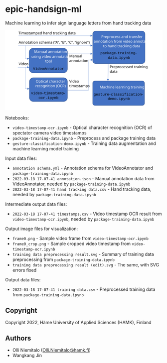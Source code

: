 # epic-handsign-ml
Machine learning to infer sign language letters from hand tracking data

<img alt="Preprocessing worklfow" src="preprocessing workflow.svg"/>

Notebooks:
- `video-timestamp-ocr.ipynb` - Optical character recognition (OCR) of spectator camera video timestamps
- `package-training-data.ipynb` - Preprocess and package training data
- `gesture-classification-demo.ipynb` - Training data augmentation and machine learning model training

Input data files:
- `annotation schema.yml` - Annotation schema for VideoAnnotator and `package-training-data.ipynb`
- `2022-03-18 17-07-41 annotation.json` - Manual annotation data from VideoAnnotator, needed by `package-training-data.ipynb`
- `2022-03-18 17-07-41 hand tracking data.csv` - Hand tracking data, needed by `package-training-data.ipynb`

Intermediate output data files:
- `2022-03-18 17-07-41 timestamps.csv` - Video timestamp OCR result from `video-timestamp-ocr.ipynb`, needed by `package-training-data.ipynb`

Output image files for visualization:
- `frame0.png` - Sample video frame from `video-timestamp-ocr.ipynb`
- `frame0_crop.png` - Sample cropped video timestamp from `video-timestamp-ocr.ipynb`
- `training data preprocessing result.svg` - Summary of training data preprocessing from `package-training-data.ipynb`
- `training data preprocessing result (edit).svg` - The same, with SVG errors fixed

Output data files:
- `2022-03-18 17-07-41 training data.csv` - Preprocessed training data from `package-training-data.ipynb`

## Copyright

Copyright 2022, Häme University of Applied Sciences (HAMK), Finland

## Authors

- Olli Niemitalo (Olli.Niemitalo@hamk.fi)
- Wangkang Jin

